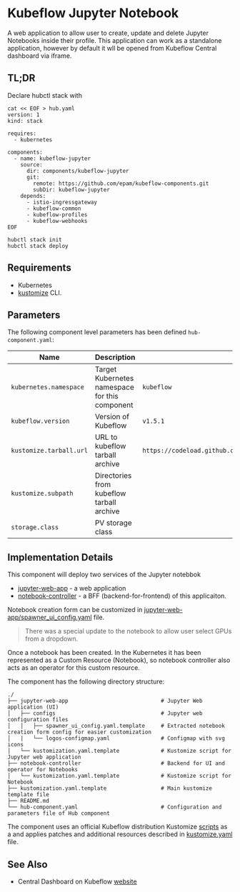 # Kubeflow Jupyter Notebook

A web application to allow user to create, update and delete Jupyter Notebooks inside their profile. This application
can work as a standalone application, however by default it wll be opened from Kubeflow Central dashboard via iframe.

## TL;DR

Declare hubctl stack with

```shell
cat << EOF > hub.yaml
version: 1
kind: stack

requires:
  - kubernetes
  
components:  
  - name: kubeflow-jupyter
    source:
      dir: components/kubeflow-jupyter
      git:
        remote: https://github.com/epam/kubeflow-components.git
        subDir: kubeflow-jupyter
    depends:
      - istio-ingressgateway
      - kubeflow-common
      - kubeflow-profiles
      - kubeflow-webhooks  
EOF

hubctl stack init
hubctl stack deploy
```

## Requirements

- Kubernetes
- [kustomize](https://kustomize.io) CLI.

## Parameters

The following component level parameters has been defined `hub-component.yaml`:

| Name                    | Description                                    | Default Value                                                               | Required 
|-------------------------|------------------------------------------------|-----------------------------------------------------------------------------|:--------:|
| `kubernetes.namespace`  | Target Kubernetes namespace for this component | `kubeflow`                                                                  |          |
| `kubeflow.version`      | Version of Kubeflow                            | `v1.5.1`                                                                    |          |
| `kustomize.tarball.url` | URL to kubeflow tarball archive                | `https://codeload.github.com/kubeflow/manifests/tar.gz/${kubeflow.version}` |          |
| `kustomize.subpath`     | Directories from kubeflow tarball archive      |                                                                             |          |
| `storage.class`         | PV storage class                               |                                                                             |          |

## Implementation Details

This component will deploy two services of the Jupyter notebbok

* [jupyter-web-app](jupyter-web-app) - a web application
* [notebook-controller](notebook-controller) - a BFF (backend-for-frontend) of this applicaiton.

Notebook creation form can be customized
in [jupyter-web-app/spawner_ui_config.yaml](components/kubeflow-jupyter/jupyter-web-app/spawner_ui_config.yaml.template)
file.

> There was a special update to the notebook to allow user select GPUs from a dropdown.

Once a notebook has been created. In the Kubernetes it has been represented as a Custom Resource (Notebook), so notebook
controller also acts as an operator for this custom resource.

The component has the following directory structure:

```text
./
├── jupyter-web-app                             # Jupyter Web application (UI)
│   ├── configs                                 # Jupyter web configuration files 
│   │   ├── spawner_ui_config.yaml.template     # Extracted notebook creation form config for easier customization
│   |   └── logos-configmap.yaml                # Configmap with svg icons
│   └── kustomization.yaml.template             # Kustomize script for Jupyter web application
├── notebook-controller                         # Backend for UI and operator for Notebooks
│   └── kustomization.yaml.template             # Kustomize script for Notebook
├── kustomization.yaml.template                 # Main kustomize template file
├── README.md                                   
└── hub-component.yaml                          # Configuration and parameters file of Hub component
```

The component uses an official Kubeflow distribution Kustomize [scripts]("https://github.com/kubeflow/manifests/") as a
and applies patches and additional resources described in [kustomize.yaml](kustomize.yaml.template) file.

## See Also

* Central Dashboard on Kubeflow [website](https://www.kubeflow.org/docs/components/central-dash/overview/)
